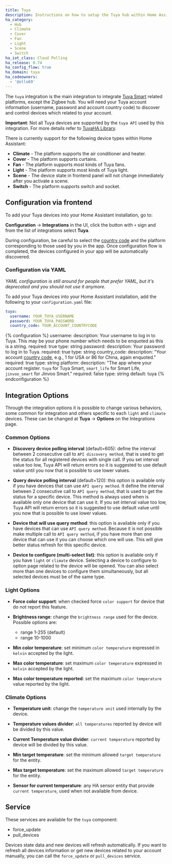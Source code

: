 ```yaml
---
title: Tuya
description: Instructions on how to setup the Tuya hub within Home Assistant.
ha_category:
  - Hub
  - Climate
  - Cover
  - Fan
  - Light
  - Scene
  - Switch
ha_iot_class: Cloud Polling
ha_release: 0.74
ha_config_flow: true
ha_domain: tuya
ha_codeowners:
  - '@ollo69'
---
```


The `tuya` integration is the main integration to integrate [Tuya Smart](https://www.tuya.com) related platforms, except the Zigbee hub. You will need your Tuya account information (username, password and account country code) to discover and control devices which related to your account.

**Important**: Not all Tuya devices are supported by the `tuya API` used by this integration. For more details refer to [TuyaHA Library](https://github.com/PaulAnnekov/tuyaha).

There is currently support for the following device types within Home Assistant:

- **Climate** - The platform supports the air conditioner and heater.
- **Cover** - The platform supports curtains.
- **Fan** - The platform supports most kinds of Tuya fans.
- **Light** - The platform supports most kinds of Tuya light.
- **Scene** - The device state in frontend panel will not change immediately after you activate a scene.
- **Switch** - The platform supports switch and socket.


## Configuration via frontend

To add your Tuya devices into your Home Assistant installation, go to:

**Configuration** -> **Integrations** in the UI, click the button with `+` sign and from the list of integrations select **Tuya**.

During configuration, be careful to select the [country code](https://www.countrycode.org/) and the platform corresponding to those used by you in the app. Once configuration flow is completed, the devices configured in your app will be automatically discovered.

### Configuration via YAML

_YAML configuration is still around for people that prefer YAML, but it's deprecated and you should not use it anymore._

To add your Tuya devices into your Home Assistant installation, add the following to your `configuration.yaml` file:

```yaml
tuya:
  username: YOUR_TUYA_USERNAME
  password: YOUR_TUYA_PASSWORD
  country_code: YOUR_ACCOUNT_COUNTRYCODE
```

{% configuration %}
username:
  description: Your username to log in to Tuya. This may be your phone number which needs to be enquoted as this is a string.
  required: true
  type: string
password:
  description: Your password to log in to Tuya.
  required: true
  type: string
country_code:
  description: "Your account [country code](https://www.countrycode.org/), e.g., 1 for USA or 86 for China, again enquoted."
  required: true
  type: string
platform:
  description: "The app where your account register. `tuya` for Tuya Smart, `smart_life` for Smart Life, `jinvoo_smart` for Jinvoo Smart."
  required: false
  type: string
  default: tuya
{% endconfiguration %}

## Integration Options

Through the integration options it is possible to change various behaviors, some common for integration and others specific to each `light` and `climate` devices. These can be changed at **Tuya** -> **Options** on the Integrations page.

### Common Options

- **Discovery device polling interval** (default=605): define the interval between 2 consecutive call to `API discovery method`, that is used to get the status for all 
registered devices with single call. If you set interval value too low, Tuya API will return errors so it is suggested to use default value until
you now that is possible to use lower values.

- **Query device polling interval** (default=120): this option is available only if you have devices that can use `API query method`. 
It define the interval between 2 consecutive call to `API query method`, that is used to get the status for a specific device. 
This method is always used when is available only one device that can use it. If you set interval value too low, Tuya API will return errors 
so it is suggested to use default value until you now that is possible to use lower values.

- **Device that will use query method**: this option is available only if you have devices that can use `API query method`. 
Because it is not possible make multiple call to `API query method`, if you have more than one device that can use it you can choose which 
one will use. This will give better status refresh for this specific device.

- **Device to configure (multi-select list)**: this option is available only if you have `light` or `climate` device. Selecting a device to 
configure to option page related to the device will be opened. You can also select more than one devices to configure them simultaneously, 
but all selected devices must be of the same type.

### Light Options

- **Force color support**: when checked force `color support` for device that do not report this feature.

- **Brightness range**: change the `brightness range` used for the device. Possible options are:
    - range 1-255 (default)
    - range 10-1000

- **Min color temperature**: set minimum `color temperature` expressed in `kelvin` accepted by the light.

- **Max color temperature**: set maximum `color temperature` expressed in `kelvin` accepted by the light.

- **Max color temperature reported**: set the maximum `color temperature` value reported by the light.

### Climate Options

- **Temperature unit**: change the `temperature unit` used internally by the device.

- **Temperature values divider**: `all temperatures` reported by device will be divided by this value.

- **Current Temperature value divider**: `current temperature` reported by device will be divided by this value.

- **Min target temperature**: set the minimum allowed `target temperature` for the entity.

- **Max target temperature**: set the maximum allowed `target temperature` for the entity.

- **Sensor for current temperature**: any HA sensor entity that provide `current temperature`, used when not available from device.

## Service

These services are available for the `tuya` component:

- force_update
- pull_devices

Devices state data and new devices will refresh automatically. If you want to refresh all devices information or get new devices related to your account manually, you can call the `force_update` or `pull_devices` service.
